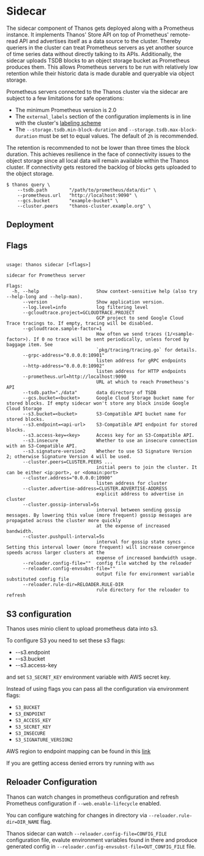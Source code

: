 # Sidecar

The sidecar component of Thanos gets deployed along with a Prometheus instance. It implements Thanos' Store API on top of Prometheus' remote-read API and advertises itself as a data source to the cluster. Thereby queriers in the cluster can treat Prometheus servers as yet another source of time series data without directly talking to its APIs.
Additionally, the sidecar uploads TSDB blocks to an object storage bucket as Prometheus produces them. This allows Prometheus servers to be run with relatively low retention while their historic data is made durable and queryable via object storage.

Prometheus servers connected to the Thanos cluster via the sidecar are subject to a few limitations for safe operations:

* The minimum Prometheus version is 2.0
* The `external_labels` section of the configuration implements is in line with the cluster's [labeling scheme](/docs-for-labeling-schemas)
* The `--storage.tsdb.min-block-duration` and `--storage.tsdb.max-block-duration` must be set to equal values. The default of `2h` is recommended.

The retention is recommended to not be lower than three times the block duration. This achieves resilience in the face of connectivity issues to the object storage since all local data will remain available within the Thanos cluster. If connectivity gets restored the backlog of blocks gets uploaded to the object storage.

```
$ thanos query \
    --tsdb.path        "/path/to/prometheus/data/dir" \
    --prometheus.url   "http://localhost:9090" \
    --gcs.bucket       "example-bucket" \
    --cluster.peers    "thanos-cluster.example.org" \
```

## Deployment

## Flags

[embedmd]:# (flags/sidecar.txt $)
```$

usage: thanos sidecar [<flags>]

sidecar for Prometheus server

Flags:
  -h, --help                     Show context-sensitive help (also try --help-long and --help-man).
      --version                  Show application version.
      --log.level=info           log filtering level
      --gcloudtrace.project=GCLOUDTRACE.PROJECT
                                 GCP project to send Google Cloud Trace tracings to. If empty, tracing will be disabled.
      --gcloudtrace.sample-factor=1
                                 How often we send traces (1/<sample-factor>). If 0 no trace will be sent periodically, unless forced by baggage item. See
                                 `pkg/tracing/tracing.go` for details.
      --grpc-address="0.0.0.0:10901"
                                 listen address for gRPC endpoints
      --http-address="0.0.0.0:10902"
                                 listen address for HTTP endpoints
      --prometheus.url=http://localhost:9090
                                 URL at which to reach Prometheus's API
      --tsdb.path="./data"       data directory of TSDB
      --gcs.bucket=<bucket>      Google Cloud Storage bucket name for stored blocks. If empty sidecar won't store any block inside Google Cloud Storage
      --s3.bucket=<bucket>       S3-Compatible API bucket name for stored blocks.
      --s3.endpoint=<api-url>    S3-Compatible API endpoint for stored blocks.
      --s3.access-key=<key>      Access key for an S3-Compatible API.
      --s3.insecure              Whether to use an insecure connection with an S3-Compatible API.
      --s3.signature-version2    Whether to use S3 Signature Version 2; otherwise Signature Version 4 will be used.
      --cluster.peers=CLUSTER.PEERS ...
                                 initial peers to join the cluster. It can be either <ip:port>, or <domain:port>
      --cluster.address="0.0.0.0:10900"
                                 listen address for cluster
      --cluster.advertise-address=CLUSTER.ADVERTISE-ADDRESS
                                 explicit address to advertise in cluster
      --cluster.gossip-interval=5s
                                 interval between sending gossip messages. By lowering this value (more frequent) gossip messages are propagated across the cluster more quickly
                                 at the expense of increased bandwidth.
      --cluster.pushpull-interval=5s
                                 interval for gossip state syncs . Setting this interval lower (more frequent) will increase convergence speeds across larger clusters at the
                                 expense of increased bandwidth usage.
      --reloader.config-file=""  config file watched by the reloader
      --reloader.config-envsubst-file=""
                                 output file for environment variable substituted config file
      --reloader.rule-dir=RELOADER.RULE-DIR
                                 rule directory for the reloader to refresh
```


## S3 configuration

Thanos uses minio client to upload prometheus data into s3.

To configure S3 you need to set these s3 flags:
- --s3.endpoint
- --s3.bucket
- --s3.access-key

and set `S3_SECRET_KEY` environment variable with AWS secret key.

Instead of using flags you can pass all the configuration via environment flags:
- `S3_BUCKET`
- `S3_ENDPOINT`
- `S3_ACCESS_KEY`
- `S3_SECRET_KEY`
- `S3_INSECURE`
- `S3_SIGNATURE_VERSION2`

AWS region to endpoint mapping can be found in this [link](https://docs.aws.amazon.com/general/latest/gr/rande.html#s3_region)

If you are getting access denied errors try running with `aws `

## Reloader Configuration

Thanos can watch changes in prometheus configuration and refresh Prometheus configuration if `--web.enable-lifecycle` enabled.

You can configure watching for changes in directory via `--reloader.rule-dir=DIR_NAME` flag.

Thanos sidecar can watch `--reloader.config-file=CONFIG_FILE` configuration file, evalute environment variables found in there and produce generated config in `--reloader.config-envsubst-file=OUT_CONFIG_FILE` file.

